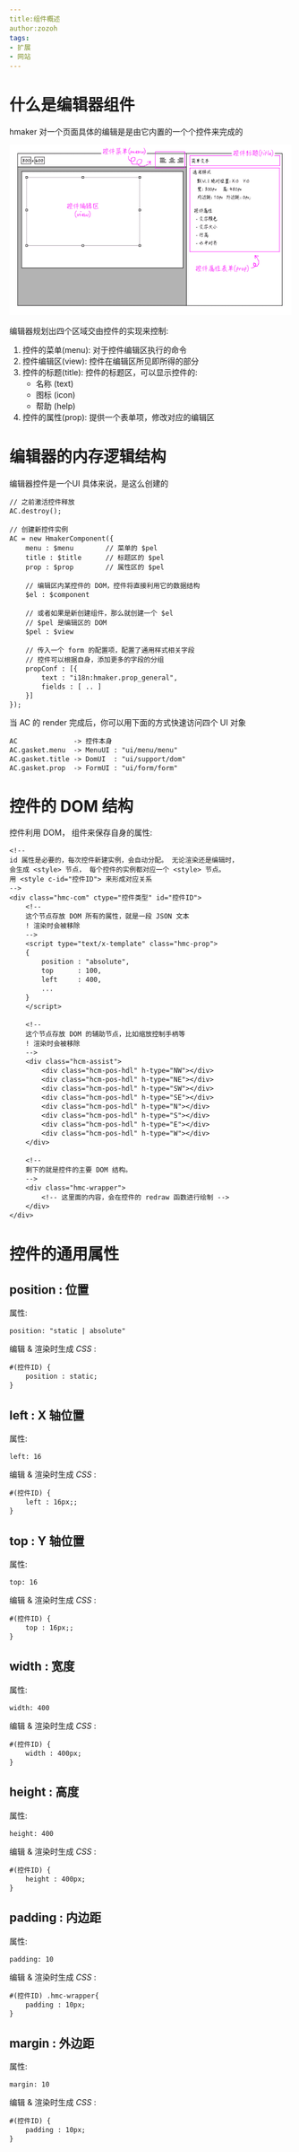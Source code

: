 ```yaml
---
title:组件概述
author:zozoh
tags:
- 扩展
- 网站
---
```


# 什么是编辑器组件

hmaker 对一个页面具体的编辑是是由它内置的一个个控件来完成的

![](hmaker_component.png)

编辑器规划出四个区域交由控件的实现来控制:

1. 控件的菜单(menu): 对于控件编辑区执行的命令
2. 控件编辑区(view): 控件在编辑区所见即所得的部分
3. 控件的标题(title): 控件的标题区，可以显示控件的:
    - 名称 (text)
    - 图标 (icon)
    - 帮助 (help)
4. 控件的属性(prop): 提供一个表单项，修改对应的编辑区

# 编辑器的内存逻辑结构

编辑器控件是一个UI
具体来说，是这么创建的

```
// 之前激活控件释放
AC.destroy();

// 创建新控件实例
AC = new HmakerComponent({
    menu : $menu        // 菜单的 $pel
    title : $title      // 标题区的 $pel
    prop : $prop        // 属性区的 $pel
    
    // 编辑区内某控件的 DOM，控件将直接利用它的数据结构
    $el : $component
    
    // 或者如果是新创建组件，那么就创建一个 $el
    // $pel 是编辑区的 DOM
    $pel : $view
    
    // 传入一个 form 的配置项，配置了通用样式相关字段
    // 控件可以根据自身，添加更多的字段的分组
    propConf : [{
        text : "i18n:hmaker.prop_general",
        fields : [ .. ]
    }]
});
```

当 AC 的 render 完成后，你可以用下面的方式快速访问四个 UI 对象

```
AC              -> 控件本身
AC.gasket.menu  -> MenuUI : "ui/menu/menu"
AC.gasket.title -> DomUI  : "ui/support/dom"
AC.gasket.prop  -> FormUI : "ui/form/form"
```

# 控件的 DOM 结构

控件利用 DOM， 组件来保存自身的属性:

```
<!--
id 属性是必要的，每次控件新建实例，会自动分配。 无论渲染还是编辑时，
会生成 <style> 节点， 每个控件的实例都对应一个 <style> 节点。
用 <style c-id="控件ID"> 来形成对应关系
-->
<div class="hmc-com" ctype="控件类型" id="控件ID">
    <!--
    这个节点存放 DOM 所有的属性，就是一段 JSON 文本
    ! 渲染时会被移除
    -->
    <script type="text/x-template" class="hmc-prop">
    {
        position : "absolute",
        top      : 100,
        left     : 400,
        ...
    }
    </script>
    
    <!--
    这个节点存放 DOM 的辅助节点，比如缩放控制手柄等
    ! 渲染时会被移除
    -->
    <div class="hcm-assist">
        <div class="hcm-pos-hdl" h-type="NW"></div>
        <div class="hcm-pos-hdl" h-type="NE"></div>
        <div class="hcm-pos-hdl" h-type="SW"></div>
        <div class="hcm-pos-hdl" h-type="SE"></div>
        <div class="hcm-pos-hdl" h-type="N"></div>
        <div class="hcm-pos-hdl" h-type="S"></div>
        <div class="hcm-pos-hdl" h-type="E"></div>
        <div class="hcm-pos-hdl" h-type="W"></div>
    </div>
    
    <!--
    剩下的就是控件的主要 DOM 结构。   
    -->
    <div class="hmc-wrapper">
        <!-- 这里面的内容，会在控件的 redraw 函数进行绘制 -->
    </div>
</div>
```

# 控件的通用属性

## position : 位置

属性:

```
position: "static | absolute"
```

编辑 & 渲染时生成 *CSS* :

```
#(控件ID) {
    position : static;
}
```

## left : X 轴位置

属性:

```
left: 16
```

编辑 & 渲染时生成 *CSS* :

```
#(控件ID) {
    left : 16px;;
}
```

## top : Y 轴位置

属性:

```
top: 16
```

编辑 & 渲染时生成 *CSS* :

```
#(控件ID) {
    top : 16px;;
}
```

## width : 宽度

属性:

```
width: 400
```

编辑 & 渲染时生成 *CSS* :

```
#(控件ID) {
    width : 400px;
}
```

## height : 高度

属性:

```
height: 400
```

编辑 & 渲染时生成 *CSS* :

```
#(控件ID) {
    height : 400px;
}
```

## padding : 内边距

属性:

```
padding: 10
```

编辑 & 渲染时生成 *CSS* :

```
#(控件ID) .hmc-wrapper{
    padding : 10px;
}
```

## margin : 外边距

属性:

```
margin: 10
```

编辑 & 渲染时生成 *CSS* :

```
#(控件ID) {
    padding : 10px;
}
```


